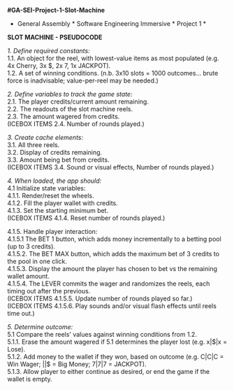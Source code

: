 **#GA-SEI-Project-1-Slot-Machine**
* General Assembly * Software Engineering Immersive * Project 1 *

**SLOT MACHINE - PSEUDOCODE**

_1. Define required constants:_\
  1.1. An object for the reel, with lowest-value items as most populated (e.g. 4x Cherry, 3x $, 2x 7, 1x JACKPOT).\
  1.2. A set of winning conditions. (n.b. 3x10 slots = 1000 outcomes... brute force is inadvisable; value-per-reel may be needed.)

_2. Define variables to track the game state:_\
  2.1. The player credits/current amount remaining.\
  2.2. The readouts of the slot machine reels.\
  2.3. The amount wagered from credits.\
  (ICEBOX ITEMS 2.4. Number of rounds played.)

_3. Create cache elements:_\
  3.1. All three reels.\
  3.2. Display of credits remaining. \
  3.3. Amount being bet from credits.\
  (ICEBOX ITEMS 3.4. Sound or visual effects, Number of rounds played.)

_4. When loaded, the app should:_\
  4.1 Initialize state variables:\
    4.1.1. Render/reset the wheels. \
    4.1.2. Fill the player wallet with credits.\
    4.1.3. Set the starting minimum bet.\
    (ICEBOX ITEMS 4.1.4. Reset number of rounds played.)
    
  4.1.5. Handle player interaction:\
    4.1.5.1  The BET 1 button, which adds money incrementally to a betting pool (up to 3 credits).\
    4.1.5.2. The BET MAX button, which adds the maximum bet of 3 credits to the pool in one click.\
    4.1.5.3. Display the amount the player has chosen to bet vs the remaining wallet amount.\
    4.1.5.4. The LEVER commits the wager and randomizes the reels, each timing out after the previous.\
    (ICEBOX ITEMS 4.1.5.5. Update number of rounds played so far.)\
    (ICEBOX ITEMS 4.1.5.6. Play sounds and/or visual flash effects until reels time out.)
    
_5. Determine outcome:_\
  5.1 Compare the reels' values against winning conditions from 1.2.\
  5.1.1. Erase the amount wagered if 5.1 determines the player lost (e.g. x|$|x = Lose).\
  5.1.2. Add money to the wallet if they won, based on outcome (e.g. C|C|C = Win Wager; $|$|$ = Big Money; 7|7|7 = JACKPOT).\
  5.1.3. Allow player to either continue as desired, or end the game if the wallet is empty.
